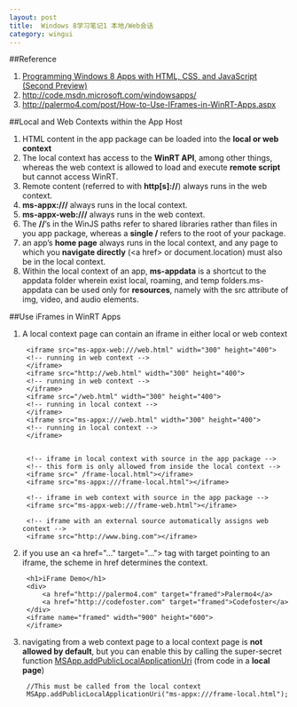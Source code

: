 ```yaml
---
layout: post
title:  Windows 8学习笔记1 本地/Web会话
category: wingui
---
```


##Reference
1. [Programming Windows 8 Apps with HTML, CSS, and JavaScript (Second Preview)](http://blogs.msdn.com/b/microsoft_press/archive/2012/08/20/free-ebook-programming-windows-8-apps-with-html-css-and-javascript-second-preview.aspx)
1. <http://code.msdn.microsoft.com/windowsapps/>
1. <http://palermo4.com/post/How-to-Use-IFrames-in-WinRT-Apps.aspx>

##Local and Web Contexts within the App Host
1. HTML content in the app package can be loaded into the **local or web context**
1. The local context has access to the **WinRT API**, among other things, whereas the web context is allowed to load and execute **remote script** but cannot access WinRT.
1. Remote content (referred to with **http[s]://**) always runs in the web context. 
1. **ms-appx:///** always runs in the local context.
1. **ms-appx-web:///** always runs in the web context.
1. The **//**’s in the WinJS paths refer to shared libraries rather than files in you app package, whereas a **single /** refers to the root of your package. 
1. an app’s **home page** always runs in the local context, and any page to which you **navigate directly** (\<a href\> or document.location) must also be in the local context. 
1. Within the local context of an app, **ms-appdata** is a shortcut to the appdata folder wherein exist local, roaming, and temp folders.ms-appdata can be used only for **resources**, namely with the src attribute of img, video, and audio 
elements. 

##Use iFrames in WinRT Apps
1. A local context page can contain an iframe in either local or web context

		<iframe src="ms-appx-web:///web.html" width="300" height="400">
		<!-- running in web context -->
		</iframe>
		<iframe src="http://web.html" width="300" height="400">
		<!-- running in web context -->
		</iframe>
		<iframe src="/web.html" width="300" height="400">
		<!-- running in local context -->
		</iframe>
		<iframe src="ms-appx:///web.html" width="300" height="400">
		<!-- running in local context -->
		</iframe>
		
		
		<!-- iframe in local context with source in the app package --> 
		<!-- this form is only allowed from inside the local context --> 
		<iframe src=" /frame-local.html"></iframe> 
		<iframe src="ms-appx:///frame-local.html"></iframe> 
		 
		<!-- iframe in web context with source in the app package --> 
		<iframe src="ms-appx-web:///frame-web.html"></iframe> 
		 
		<!-- iframe with an external source automatically assigns web context --> 
		<iframe src="http://www.bing.com"></iframe>

		
1. if you use an \<a href="..." target="..."\> tag with target pointing to an iframe, the 
scheme in href determines the context.

		<h1>iFrame Demo</h1>
		<div>
			<a href="http://palermo4.com" target="framed">Palermo4</a> 
			<a href="http://codefoster.com" target="framed">Codefoster</a>
		</div>
		<iframe name="framed" width="900" height="600">
		</iframe>

1. navigating from a web context page to a local context page is **not allowed by default**, but you can enable this by calling the super-secret function [MSApp.addPublicLocalApplicationUri](http://msdn.microsoft.com/en-us/library/windows/apps/hh465759.aspx) (from code in a **local page**)

		//This must be called from the local context 
		MSApp.addPublicLocalApplicationUri("ms-appx:///frame-local.html"); 
